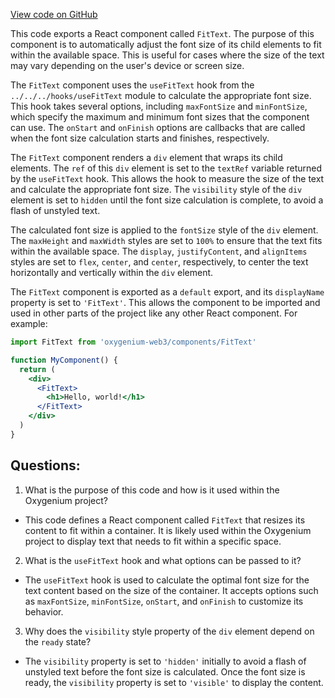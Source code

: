 [View code on GitHub](https://github.com/oxygenium/oxygenium-web3/packages/web3-react/src/components/Common/FitText/index.tsx)

This code exports a React component called `FitText`. The purpose of this component is to automatically adjust the font size of its child elements to fit within the available space. This is useful for cases where the size of the text may vary depending on the user's device or screen size.

The `FitText` component uses the `useFitText` hook from the `../../../hooks/useFitText` module to calculate the appropriate font size. This hook takes several options, including `maxFontSize` and `minFontSize`, which specify the maximum and minimum font sizes that the component can use. The `onStart` and `onFinish` options are callbacks that are called when the font size calculation starts and finishes, respectively.

The `FitText` component renders a `div` element that wraps its child elements. The `ref` of this `div` element is set to the `textRef` variable returned by the `useFitText` hook. This allows the hook to measure the size of the text and calculate the appropriate font size. The `visibility` style of the `div` element is set to `hidden` until the font size calculation is complete, to avoid a flash of unstyled text.

The calculated font size is applied to the `fontSize` style of the `div` element. The `maxHeight` and `maxWidth` styles are set to `100%` to ensure that the text fits within the available space. The `display`, `justifyContent`, and `alignItems` styles are set to `flex`, `center`, and `center`, respectively, to center the text horizontally and vertically within the `div` element.

The `FitText` component is exported as a `default` export, and its `displayName` property is set to `'FitText'`. This allows the component to be imported and used in other parts of the project like any other React component. For example:

```jsx
import FitText from 'oxygenium-web3/components/FitText'

function MyComponent() {
  return (
    <div>
      <FitText>
        <h1>Hello, world!</h1>
      </FitText>
    </div>
  )
}
```
## Questions: 
 1. What is the purpose of this code and how is it used within the Oxygenium project?
- This code defines a React component called `FitText` that resizes its content to fit within a container. It is likely used within the Oxygenium project to display text that needs to fit within a specific space.

2. What is the `useFitText` hook and what options can be passed to it?
- The `useFitText` hook is used to calculate the optimal font size for the text content based on the size of the container. It accepts options such as `maxFontSize`, `minFontSize`, `onStart`, and `onFinish` to customize its behavior.

3. Why does the `visibility` style property of the `div` element depend on the `ready` state?
- The `visibility` property is set to `'hidden'` initially to avoid a flash of unstyled text before the font size is calculated. Once the font size is ready, the `visibility` property is set to `'visible'` to display the content.